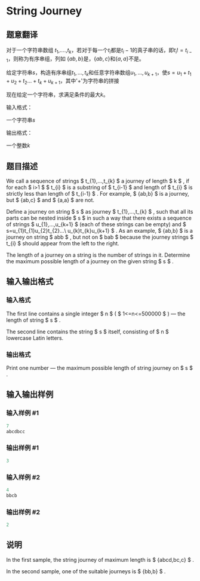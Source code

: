 # String Journey

## 题意翻译

对于一个字符串数组 $t_1$,....,$t_k$，若对于每一个$t_i$都是$t_i-1$的真子串的话，即$t_i!=t_{i-1}$，则称为有序串组，列如 $\{ab,b\}$是，$\{ab,c\}$和$\{a,a\}$不是。

给定字符串$s$，构造有序串组$t_1,...,t_k$和任意字符串数组$u_1,...,u_{k+1}$，使$s=u_1+t_1+u_2+t_2...+t_k+u_{k+1}$，其中'+'为字符串的拼接

现在给定一个字符串，求满足条件的最大$k$。

输入格式：

一个字符串$s$

输出格式：

一个整数$k$

## 题目描述

We call a sequence of strings $ t_{1},...,t_{k} $ a journey of length $ k $ , if for each $ i>1 $ $ t_{i} $ is a substring of $ t_{i-1} $ and length of $ t_{i} $ is strictly less than length of $ t_{i-1} $ . For example, $ {ab,b} $ is a journey, but $ {ab,c} $ and $ {a,a} $ are not.

Define a journey on string $ s $ as journey $ t_{1},...,t_{k} $ , such that all its parts can be nested inside $ s $ in such a way that there exists a sequence of strings $ u_{1},...,u_{k+1} $ (each of these strings can be empty) and $ s=u_{1}t_{1}u_{2}t_{2}...\ u_{k}t_{k}u_{k+1} $ . As an example, $ {ab,b} $ is a journey on string $ abb $ , but not on $ bab $ because the journey strings $ t_{i} $ should appear from the left to the right.

The length of a journey on a string is the number of strings in it. Determine the maximum possible length of a journey on the given string $ s $ .

## 输入输出格式

### 输入格式

The first line contains a single integer $ n $ ( $ 1<=n<=500000 $ ) — the length of string $ s $ .

The second line contains the string $ s $ itself, consisting of $ n $ lowercase Latin letters.

### 输出格式

Print one number — the maximum possible length of string journey on $ s $ .

## 输入输出样例

### 输入样例 #1

```cpp
7
abcdbcc

```
### 输出样例 #1

```cpp
3

```
### 输入样例 #2

```cpp
4
bbcb

```
### 输出样例 #2

```cpp
2

```
## 说明

In the first sample, the string journey of maximum length is $ {abcd,bc,c} $ .

In the second sample, one of the suitable journeys is $ {bb,b} $ .

